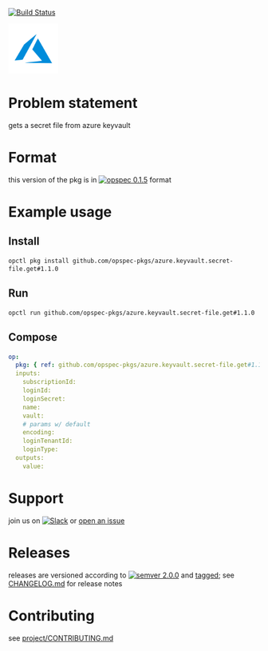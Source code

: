 [![Build Status](https://travis-ci.org/opspec-pkgs/azure.keyvault.secret-file.get.svg?branch=master)](https://travis-ci.org/opspec-pkgs/azure.keyvault.secret-file.get)

<img src="icon.svg" alt="icon" height="100px">

# Problem statement

gets a secret file from azure keyvault

# Format

this version of the pkg is in [![opspec 0.1.5](https://img.shields.io/badge/opspec-0.1.5-brightgreen.svg?colorA=6b6b6b&colorB=fc16be)](https://opspec.io/0.1.5/packages.html) format

# Example usage

## Install

```shell
opctl pkg install github.com/opspec-pkgs/azure.keyvault.secret-file.get#1.1.0
```

## Run

```
opctl run github.com/opspec-pkgs/azure.keyvault.secret-file.get#1.1.0
```

## Compose

```yaml
op:
  pkg: { ref: github.com/opspec-pkgs/azure.keyvault.secret-file.get#1.1.0 }
  inputs:
    subscriptionId:
    loginId:
    loginSecret:
    name:
    vault:
    # params w/ default
    encoding:
    loginTenantId:
    loginType:
  outputs:
    value:
```

# Support

join us on
[![Slack](https://opspec-slackin.herokuapp.com/badge.svg)](https://opspec-slackin.herokuapp.com/)
or
[open an issue](https://github.com/opspec-pkgs/azure.keyvault.secret-file.get/issues)

# Releases

releases are versioned according to
[![semver 2.0.0](https://img.shields.io/badge/semver-2.0.0-brightgreen.svg)](http://semver.org/spec/v2.0.0.html)
and [tagged](https://git-scm.com/book/en/v2/Git-Basics-Tagging); see
[CHANGELOG.md](CHANGELOG.md) for release notes

# Contributing

see
[project/CONTRIBUTING.md](https://github.com/opspec-pkgs/project/blob/master/CONTRIBUTING.md)
